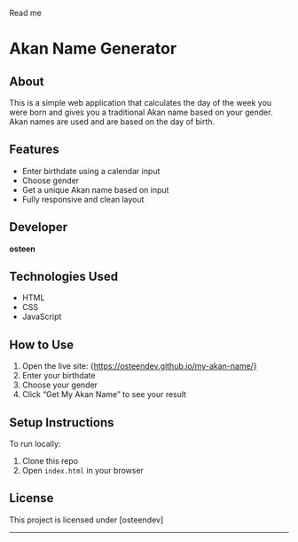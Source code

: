 Read me 
# Akan Name Generator

##  About
This is a simple web application that calculates the day of the week you were born and gives you a traditional Akan name based on your gender. Akan names are used  and are based on the day of birth.

##  Features
- Enter birthdate using a calendar input
- Choose gender
- Get a unique Akan name based on input
- Fully responsive and clean layout

##  Developer
**osteen**

##  Technologies Used
- HTML
- CSS
- JavaScript

##  How to Use
1. Open the live site: {https://osteendev.github.io/my-akan-name/}
2. Enter your birthdate
3. Choose your gender
4. Click “Get My Akan Name” to see your result

##  Setup Instructions
To run locally:
1. Clone this repo
2. Open `index.html` in your browser

##  License
This project is licensed under [osteendev]

---

